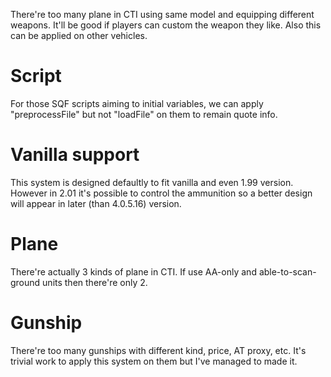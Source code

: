 There're too many plane in CTI using same model and equipping different weapons. It'll be good if players can custom the weapon they like. Also this can be applied on other vehicles.

# Script
For those SQF scripts aiming to initial variables, we can apply "preprocessFile" but not "loadFile" on them to remain quote info.
# Vanilla support
This system is designed defaultly to fit vanilla and even 1.99 version. However in 2.01 it's possible to control the ammunition so a better design will appear in later (than 4.0.5.16) version.
# Plane
There're actually 3 kinds of plane in CTI. If use AA-only and able-to-scan-ground units then there're only 2.
# Gunship
There're too many gunships with different kind, price, AT proxy, etc. It's trivial work to apply this system on them but I've managed to made it.